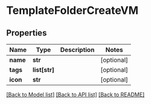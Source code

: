 # TemplateFolderCreateVM


## Properties
Name | Type | Description | Notes
------------ | ------------- | ------------- | -------------
**name** | **str** |  | [optional] 
**tags** | **list[str]** |  | [optional] 
**icon** | **str** |  | [optional] 

[[Back to Model list]](../README.md#documentation-for-models) [[Back to API list]](../README.md#documentation-for-api-endpoints) [[Back to README]](../README.md)


